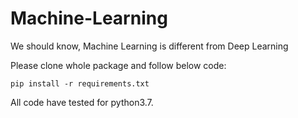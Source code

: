 # Machine-Learning
We should know, Machine Learning is different from Deep Learning


Please clone whole package and follow below code:
```
pip install -r requirements.txt
```
All code have tested for python3.7.
